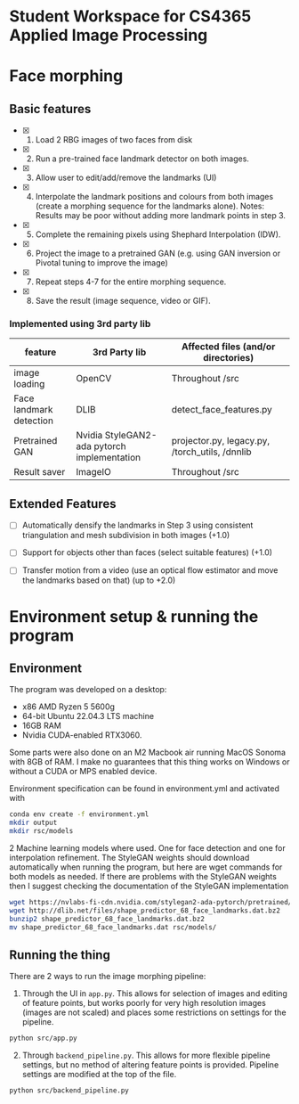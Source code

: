 # Student Workspace for CS4365 Applied Image Processing



# Face morphing

## Basic features


- [x] 1. Load 2 RBG images of two faces from disk 
- [x] 2. Run a pre-trained face landmark detector on both images.
- [x] 3. Allow user to edit/add/remove the landmarks (UI)
- [x] 4. Interpolate the landmark positions and colours from both images (create a morphing sequence for the landmarks alone). Notes: Results may be poor without adding more landmark points in step 3.
- [x] 5. Complete the remaining pixels using Shephard Interpolation (IDW).
- [x] 6. Project the image to a pretrained GAN (e.g. using GAN inversion or Pivotal tuning to improve the image)
- [x] 7. Repeat steps 4-7 for the entire morphing sequence.
- [x] 8. Save the result (image sequence, video or GIF).

### Implemented using 3rd party lib
|feature| 3rd Party lib| Affected files (and/or directories)|
|-|-|-|
|image loading| OpenCV| Throughout /src |
|Face landmark detection| DLIB| detect_face_features.py |
|Pretrained GAN| Nvidia StyleGAN2-ada pytorch implementation| projector.py, legacy.py, /torch_utils, /dnnlib
|Result saver| ImageIO| Throughout /src|

## Extended Features

- [ ] Automatically densify the landmarks in Step 3 using consistent triangulation and mesh subdivision in both images (+1.0)
- [ ] Support for objects other than faces (select suitable features) (+1.0)
- [ ] Transfer motion from a video (use an optical flow estimator and move the landmarks based on that) (up to +2.0)




# Environment setup & running the program

## Environment

The program was developed on a desktop:
 - x86 AMD Ryzen 5 5600g
 - 64-bit Ubuntu 22.04.3 LTS machine 
 - 16GB RAM 
 - Nvidia CUDA-enabled RTX3060. 
 
 Some parts were also done on an M2 Macbook air running MacOS Sonoma with 8GB of RAM. I make no guarantees that this thing works on Windows or without a CUDA or MPS enabled device.

Environment specification can be found in environment.yml and activated with

```bash
conda env create -f environment.yml
mkdir output
mkdir rsc/models
```

2 Machine learning models where used. One for face detection and one for interpolation refinement. The StyleGAN weights should download automatically when running the program, but here are wget commands for both models as needed. If there are problems with the StyleGAN weights then I suggest checking the documentation of the StyleGAN implementation

```bash
wget https://nvlabs-fi-cdn.nvidia.com/stylegan2-ada-pytorch/pretrained/ffhq.pkl
wget http://dlib.net/files/shape_predictor_68_face_landmarks.dat.bz2
bunzip2 shape_predictor_68_face_landmarks.dat.bz2
mv shape_predictor_68_face_landmarks.dat rsc/models/
```

## Running the thing

There are 2 ways to run the image morphing pipeline:

1. Through the UI in `app.py`. 
This allows for selection of images and editing of feature points, but works poorly for very high resolution images (images are not scaled) and places some restrictions on settings for the pipeline.

```bash
python src/app.py
```

2. Through `backend_pipeline.py`. This allows for more flexible pipeline settings, but no method of altering feature points is provided. Pipeline settings are modified at the top of the file.
```bash
python src/backend_pipeline.py
```
